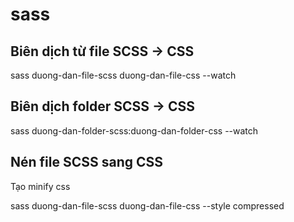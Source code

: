 # sass

## Biên dịch từ file SCSS -> CSS

sass duong-dan-file-scss duong-dan-file-css --watch

## Biên dịch folder SCSS -> CSS

sass duong-dan-folder-scss:duong-dan-folder-css --watch

## Nén file SCSS sang CSS

Tạo minify css

sass duong-dan-file-scss duong-dan-file-css --style compressed
